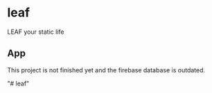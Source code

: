 # leaf

LEAF your static life

## App

This project is not finished yet and the firebase database is outdated.

"# leaf" 
